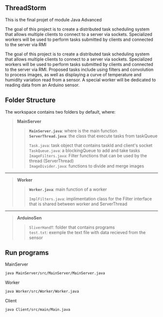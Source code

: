 ## ThreadStorm

This is the final projet of module Java Advanced

The goal of this project is to create a distributed task scheduling system that allows multiple clients to connect to a server via sockets. Specialized workers will be used to perform tasks submitted by clients and connected to the server via RMI

The goal of this project is to create a distributed task scheduling system that allows multiple clients to connect to a server via sockets. Specialized workers will be used to perform tasks submitted by clients and connected to the server via RMI. Proposed tasks include using filters and convolution to process images, as well as displaying a curve of temperature and humidity variation read from a sensor. A special worker will be dedicated to reading data from an Arduino sensor.

## Folder Structure

The workspace contains two folders by default, where:

> **MainServer**
>> **`MainServer.java`**: where is the main function  
>> **`ServerThread.java`**: the class that execute tasks from taskQueue  
>>
>> `Task.java`: task object that contains taskId and client's socket  
>> `TaskQueue.java`: a blockingQueue to add and take tasks  
>> `ImageFilters.java`: Filter functions that can be used by the thread (ServerThread)  
>> `ImageDivider.java`: functions to divide and merge images  

___

> **Worker**
>> **`Worker.java`**: main function of a worker  
>>
>> `ImplFilters.java`: implimentation class for the Filter interface that is shared between worker and ServerThread  

___

> **ArduinoSen**
>> `SliverHandT`: folder that contains programs  
>> `test.txt`: exemple the text file with data recieved from the sensor

## Run programs

MainServer

```bash
java MainServer/src/MainServer/MainServer.java 
```

Worker

```bash
java Worker/src/Worker/Worker.java 
```

Client

```bash
java Client/src/main/Main.java
```
